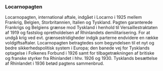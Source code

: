 ### Locarnopagten


Locarnopagten, international aftale, indgået i Locarno i 1925 mellem Frankrig, Belgien, Storbritannien, Italien og Tyskland. Pagten garanterede Frankrigs og Belgiens grænse mod Tyskland i henhold til Versaillestraktaten af 1919 og fastslog opretholdelsen af Rhinlandets demilitarisering. For at undgå krig ved evt. grænsestridigheder indgik parterne endvidere en række voldgiftsaftaler. Locarnopagten betragtedes som begyndelsen til et nyt og bedre sikkerhedspolitisk system i Europa; den banede vej for Tysklands optagelse i Folkenes Forbund i 1926 samt for tilbagetrækningen af britiske og franske styrker fra Rhinlandet i hhv. 1926 og 1930. Tysklands besættelse af Rhinlandet i 1936 betød pagtens sammenbrud.